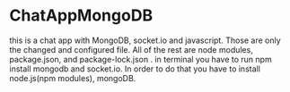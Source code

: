 # ChatAppMongoDB
this is a chat app with MongoDB, socket.io and javascript.
Those are only the changed and configured file. All of the rest are node modules, package.json, and package-lock.json . 
in terminal you have to run npm install mongodb and socket.io.
In order to do that you have to install node.js(npm modules), mongoDB.
